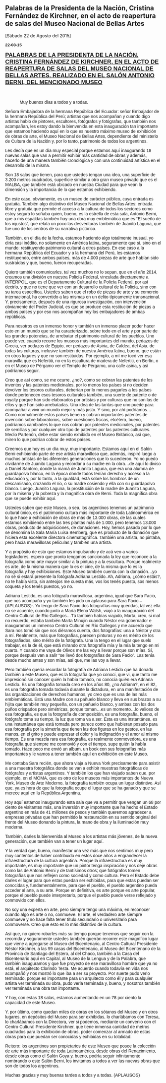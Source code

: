 Palabras de la Presidenta de la Nación, Cristina Fernández de Kirchner, en el acto de reapertura de salas del Museo Nacional de Bellas Artes
--------------------------------------------------------------------------------------------------------------------------------------------

[Sábado 22 de Agosto del 2015]

**<span
style="font-size: 10pt; font-family: Arial, sans-serif;">22-08-15</span>**

**<span style="text-decoration: underline;"><span
style="font-size: 14pt; font-family: Arial, sans-serif;">PALABRAS DE LA
PRESIDENTA DE LA NACIÓN, CRISTINA FERNÁNDEZ DE KIRCHNER, EN EL ACTO DE
REAPERTURA DE SALAS DEL MUSEO NACIONAL DE BELLAS ARTES, REALIZADO EN EL
SALÓN ANTONIO BERNI, DEL MENCIONADO MUSEO</span></span>**

 

<span style="font-family: Arial, sans-serif;">            Muy buenos
días a todos y a todas.</span>

<span style="font-family: Arial, sans-serif;">Señora Embajadora de la
hermana República del Ecuador: señor Embajador de la hermana República
del Perú; artistas que nos acompañan y cuando digo artistas hablo de
pintores, escultores, fotógrafos y fotógrafas, que también nos
acompañan, les estoy dando la bienvenida en esta inauguración tan
importante que estamos haciendo aquí en lo que es nuestro máximo museo
de exhibición de obras de arte, el Museo Nacional de Bellas Artes,
dependiente del ministerio de Cultura de la Nación y, por lo tanto,
patrimonio de todos los argentinos.</span>

<span style="font-family: Arial, sans-serif;">Les decía que es un día
muy especial porque estamos aquí inaugurando 18 nuevas salas que van a
permitir exhibir más cantidad de obras y además, hacerlo de una manera
también cronológica y con una continuidad artística en el desarrollo de
la misma.</span>

<span style="font-family: Arial, sans-serif;">Son 18 salas que tienen,
para que ustedes tengan una idea, una superficie de 3.200 metros
cuadrados, superficie similar a otro gran museo privado que es el MALBA,
que también está ubicado en nuestra Ciudad para que vean la dimensión y
la importancia de lo que estamos exhibiendo.</span>

<span style="font-family: Arial, sans-serif;">En este caso, obviamente,
es un museo de carácter público, cuya entrada es gratuita. También algo
distintivo del Museo Nacional de Bellas Artes: entrada libre y gratuita
que permite el acceso a la cultura de todos los sectores como estoy
segura lo soñaba quien, bueno, es la estrella de esta sala, Antonio
Berni, que a mis espaldas también hay una obra muy emblemática que es
“El sueño de los injustos”, que relata un poco las desventuras también
de Juanito Laguna, que fue uno de los centros de su narrativa pictórica.
</span>

<span style="font-family: Arial, sans-serif;">También, en el día de la
fecha, estamos haciendo algo totalmente inusual, yo diría casi inédito,
no solamente en América latina, seguramente que sí, sino en el mundo:
restituyendo patrimonio cultural a otros países. En ese caso a la
hermana República del Ecuador y a la hermana del Perú, les estamos
restituyendo, entre ambos países, más de 4.000 piezas de arte que habían
sido sustraídas y que, bueno, fueron recuperadas. </span>

<span style="font-family: Arial, sans-serif;">Quiero también
comunicarles, tal vez muchos no lo sepan, que en el año 2014, creamos
una división en nuestra Policía Federal, vinculada directamente a
INTERPOL, que es el Departamento Cultural de la Policía Federal, por así
decirlo, y que no tiene que ver con un desarrollo cultural de la
Policía, sino con su tarea específica. Ustedes saben que el robo de
piezas de arte y su comercio internacional, ha convertido a las mismas
en un delito típicamente transnacional. Y, precisamente, después de una
rigurosa investigación, con intervención obviamente del Poder Judicial,
es que se produce esta restitución de piezas a ambos países y por eso
nos acompañan hoy los embajadores de ambas repúblicas. </span>

<span style="font-family: Arial, sans-serif;">Para nosotros es un
inmenso honor y también un inmenso placer poder hacer esto en un mundo
que se ha caracterizado, sobre todo en el arte y por parte de las
grandes potencias, de arrebatar el patrimonio cultural de los pueblos.
Uno puede ver, cuando recorre los museos más importantes del mundo,
pedazos de Grecia, ver pedazos de Egipto, ver pedazos de Asiria, de
Caldea, del Asia, de todas las culturas, inclusive también de nuestra
América latina, bueno, que están en otros lugares y que no son
restituidas. Por ejemplo, a mí me tocó ver esa maravilla que es
Nefertiti, no en la escultura de madera de Nefertiti, en Berlín, o en el
Museo de Pérgamo ver el Templo de Pérgamo, una calle asiria, y así
podríamos seguir. </span>

<span style="font-family: Arial, sans-serif;">Creo que así como, se me
ocurre, ¿no?, como se cobran las patentes de los inventos y las patentes
medicinales, por lo menos los países si no deciden devolver los tesoros
culturales, deberían por lo menos pagarles a los países donde pertenecen
esos tesoros culturales también, una suerte de patente o de royalty
porque han sido elaborados por artistas y por culturas que no son las de
ellos y que han sido arrebatadas. Una idea de las tantas que uno puede
para acompañar a vivir un mundo mejor y más justo. Y sino, por ahí
podríamos…Como normalmente estos países tienen y cobran importantes
patentes de invención sobre laboratorios, sobre cuestiones físicas,
etcétera, bueno, podríamos cambiarles lo que nos cobran por patentes
medicinales, por patentes de semillas y por cualquier otro tipo de
patentes por las patentes culturales. Medio Partenón, debe estar siendo
exhibido en el Museo Británico, así que, miren lo que podrían cobrar de
estos países. </span>

<span style="font-family: Arial, sans-serif;">Creemos que hoy es un día
muy, muy importante. Estamos aquí en el Salón Berni exhibiendo parte de
ese artista maravilloso que, además, inspiró luego a muchos artistas de
las diferentes generaciones que lo sucedieron. Yo no puedo olvidarme de
Juanito Laguna y recordar a su madre en la obra…de aquí lo diviso a
Daniel Santoro, donde la mamá de Juanito Laguna, que era una alumna de
guardapolvo blanco, en la época donde todos tenían derecho y acceso a la
educación y, por lo tanto, a la igualdad, está sobre los hombros de un
descamisado, cruzando el río, o su madre cosiendo y ella con su
guardapolvo blanco. Luego, Juanito Laguna, la prostitución de la madre
de Juanito Laguna, por la miseria y la pobreza y la magnífica obra de
Berni. Toda la magnífica obra que se puede exhibir aquí. </span>

<span style="font-family: Arial, sans-serif;">Ustedes saben que este
Museo, o sea, los argentinos tenemos un patrimonio cultural único, es el
patrimonio cultura más importante de toda Latinoamérica en lo que hace a
exhibición de obras de más de 13.000 obras, de las cuales estamos
exhibiendo entre las tres plantas más de 1.000, pero tenemos 13.000
obras, producto de adquisiciones, de donaciones. Hoy, hemos pasado por
lo que se denomina la Sala María Luisa Bemberg, que es producto de la
donación que hiciera esta excelente directora cinematográfica. También
una artista, no pintaba, pero hacía maravillosas películas y también una
artista. </span>

<span style="font-family: Arial, sans-serif;">Y a propósito de esto que
estamos impulsando y de acá veo a varios legisladores, espero que pronto
tengamos sancionada la ley que reconoce a la fotografía como arte mayor
similar a la pintura y a la escultura. Porque realmente es arte, de la
misma manera que lo es el cine, de la misma que lo es la fotografía y
hay exhibiciones. Este Museo también cuenta con la donación…yo no sé si
estará presente la fotógrafa Adriana Lestido. Ah, Adriana, ¿cómo estás?,
no te había visto, sin anteojos me cuesta más, vos los tenés puesto, sos
menos coqueta y los tenés puestos, yo no.</span>

<span style="font-family: Arial, sans-serif;">Adriana Lestido, es una
fotógrafa maravillosa, argentina, igual que Sara Facio, que nos acompaña
y yo también les pido un aplauso para Sara Facio –(APLAUSOS)-. Yo tengo
de Sara Facio dos fotografías muy queridas, tal vez ella no se acuerde,
cuando junto a María Elena Walsh, viajó a la inauguración del Centro
Cultural de Río Gallegos…Tú también habías viajado, Marta, creo, si mal
no recuerdo, estaba también Marta Minujin cuando Néstor era gobernador e
inauguramos un inmenso Centro Cultural en Río Gallegos y me acuerdo que
Sara nos tomó sin que nos diéramos cuenta, dos fotografías: una a Néstor
y otra a mí. Realmente, más que fotografías, parecen pinturas y no es
mérito de los fotografiados, sino mérito de la fotógrafa. Una la tengo
en el lugar que suelo trabajar, es la de él, que está mirando otra
fotografía mía y la mía la tengo en mi cuarto. Y cuando me vaya de
Olivos me las voy a llevar porque son mías. Sí, porque después van a
salir “se llevó dos fotografías de Sara Facio”. Las tenía desde mucho
antes y son mías, así que, me las voy a llevar. </span>

<span style="font-family: Arial, sans-serif;">Pero también quería
recordar la fotografía de Adriana Lestido que ha donado también a este
Museo, que es la fotografía que yo conocí, que vi, que tanto me
impresionó sin conocer quién la había tomado, no conocía quién era
Adriana Lestido. Es una fotografía tomada creo en los años 80, ¿no
Adriana?, en el 82, es una fotografía tomada todavía durante la
dictadura, en una manifestación de las organizaciones de derechos
humanos, yo creo que es una de las más emblemáticas. Está una Madre con
su pañuelo blanco y lleva en sus brazos a su hijita que también muy
pequeña, con un pañuelo blanco, y ambas con los dos puños crispados pero
simétricas, porque toman…es un momento…lo valioso de esa fotografía, es
que la fotografía de composición, es una fotografía, bueno, el fotógrafo
toma su tiempo, la luz que toma va a ser. Esta es una instantánea, es
una instantánea que está tomada pero parece como que hubieran posado
para esa fotografía por la simetría que tienen las dos figuras en los
gestos, en las manos, en el grito y puede expresar el dolor y la
indignación y el amor al mismo tiempo. Es una mezcla rara esa
fotografía, es realmente conmovedora, es una fotografía que siempre me
conmovió y con el tiempo, supe quién la había tomado. Hace poco me envió
un album, un book con sus fotografías más importantes y le vamos a tener
también aquí en exhibición en este Museo. </span>

<span style="font-family: Arial, sans-serif;">Me contaba Sara recién,
que ahora viaja a Nueva York precisamente para asistir a una muestra
fotográfica donde se van a exhibir muestras fotográficas de fotógrafos y
artistas argentinos. Y también los que han viajado saben que, por
ejemplo, en el MOMA, que es otro de los museos más importantes de Nueva
York, Museo de Arte Moderno, la fotografía también ocupa un lugar
distintivo. Así que, ya es hora de que la fotografía ocupe el lugar que
se ha ganado y que se merece aquí en la República Argentina. </span>

<span style="font-family: Arial, sans-serif;">Hoy aquí estamos
inaugurando esta sala que va a permitir que vengan un 68 por ciento de
visitantes más, una inversión muy importante que ha hecho el Estado
argentino en más de 41 millones de pesos y también queremos agradecer a
empresas privadas que han permitido la restauración en su sentido
original del frente del Museo donando la pintura, la mano de obra y la
iluminación muy moderna. </span>

<span style="font-family: Arial, sans-serif;">También, darles la
bienvenida al Museo a los artistas más jóvenes, de la nueva generación,
que también van a tener un lugar aquí. </span>

<span style="font-family: Arial, sans-serif;">Y la verdad que, bueno,
manifestar una vez más que nos sentimos muy pero muy contentos de haber
contribuido en estos doce años a engrandecer la infraestructura de la
cultura argentina. Porque la infraestructura es muy importante, es muy
importante que un pintor tenga inspiración y nos deje obras como las de
Antonio Berni y de tantísimos otros; que fotógrafos tomen fotografías
que nos reflejen como sociedad y como cultura. Pero el Estado debe
darles el lugar para que estas puedan ser exhibidas, para que estas
puedan ser conocidas y, fundamentalmente, para que el pueblo, el pueblo
argentino pueda acceder al arte, a su arte. Porque en definitiva, es
arte porque es arte popular, porque el pueblo puede interpretarlo,
porque el pueblo puede verse reflejado y conmovido con ellos. </span>

<span style="font-family: Arial, sans-serif;">No soy una experta en
arte, pero siempre tengo una máxima, en reconocer cuando algo es arte o
no, conmueve. El arte, el verdadero arte siempre conmueve y no hace
falta tener título secundario o universitario para conmoverse. Creo que
esto es lo más distintivo de la cultura.</span>

<span style="font-family: Arial, sans-serif;">Así que, no quiero
robarles más su tiempo porque tenemos que seguir con la recorrida y
seguramente ustedes también querrán recorrer este magnífico lugar que
viene a agregarse al Museo del Bicentenario, al Centro Cultural
Presidente Néstor Kirchner, a las 99 casas del Bicentenario, al Museo
del Bicentenario de la Provincia de Santiago del Estero, al del Chaco,
también a la Casa del Bicentenario aquí en Capital, al Museo de la
Lengua y de la Palabra, que también inauguramos y que fue proyecto de
ese maravilloso hombre que ya no está, el arquitecto Clorindo Testa. Me
acuerdo cuando todavía en vida nos acompañó y nos mostró lo que iba a
ser su proyecto. Por suerte pudo verlo terminado, porque es importante
para un arquitecto como él y para cualquier artista ver terminada su
obra, pudo verla terminada y, bueno, y nosotros también ver terminada
una obra tan importante.</span>

<span style="font-family: Arial, sans-serif;">Y hoy, con estas 18 salas,
estamos aumentando en un 78 por ciento la capacidad de este Museo.
</span>

<span style="font-family: Arial, sans-serif;">Y, por último, como quedan
miles de obras en los sótanos del Museo y en otros lugares, en depósitos
del Museo para ser exhibidas, lo charlábamos con Teresa, lo charlábamos
con la Directora, ver si podemos, mediante un convenio con el Centro
Cultural Presidente Kirchner, que tiene inmensa cantidad de metros
cuadrados para la exhibición de obras, poder comenzar al armado de estas
obras para que puedan ser conocidas y exhibidas en su totalidad.</span>

<span style="font-family: Arial, sans-serif;">Reitero: los argentinos
son propietarios de este Museo que posee la colección de arte más
importante de toda Latinoamérica, desde obras del Renacimiento, desde
obras como el Salón Goya y, bueno, podría seguir infinitamente nombrando
o este Salón Berni, los invitamos a todos a ver las nuevas obras que son
de todos los argentinos. </span>

<span style="font-family: Arial, sans-serif;">Muchas gracias y muy
buenas tardes a todos y a todas. (APLAUSOS)  </span>

<span style="font-family: Arial, sans-serif;">         </span>
